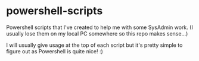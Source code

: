 # powershell-scripts
Powershell scripts that I've created to help me with some SysAdmin work. 
(I usually lose them on my local PC somewhere so this repo makes sense...)

I will usually give usage at the top of each script but it's pretty simple to figure out as Powershell is quite nice! :)
